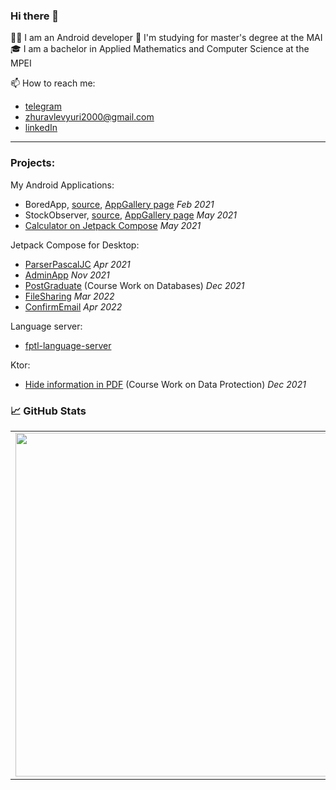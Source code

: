 ### Hi there 👋
👨‍💻 I am an Android developer
🌱 I'm studying for master's degree at the MAI
🎓 I am a bachelor in Applied Mathematics and Computer Science at the MPEI


📫 How to reach me:
* [telegram](https://t.me/Yuri_Zhuravlev)
* zhuravlevyuri2000@gmail.com
* [linkedIn](https://www.linkedin.com/in/%D1%8E%D1%80%D0%B8%D0%B9-%D0%B6%D1%83%D1%80%D0%B0%D0%B2%D0%BB%D0%B5%D0%B2-b78427185/)

---
### Projects:
My Android Applications:
* BoredApp, [source](https://github.com/YuriZhuravlev/BoredApp), [AppGallery page](https://appgallery.huawei.com/#/app/C103760887) <i>Feb 2021</i>
* StockObserver, [source](https://github.com/YuriZhuravlev/StockObserverApp), [AppGallery page](https://appgallery.huawei.com/#/app/C103965313) <i>May 2021</i>
* [Calculator on Jetpack Compose](https://github.com/YuriZhuravlev/Calculator) <i>May 2021</i>

Jetpack Compose for Desktop:
* [ParserPascalJC](https://github.com/YuriZhuravlev/ParserPascalJC) <i>Apr 2021</i>
* [AdminApp](https://github.com/YuriZhuravlev/desktop-admin-jetpack-compose) <i>Nov 2021</i>
* [PostGraduate](https://github.com/YuriZhuravlev/course-work-db) (Course Work on Databases) <i>Dec 2021</i>
* [FileSharing](https://github.com/YuriZhuravlev/FileSharing) <i>Mar 2022</i>
* [ConfirmEmail](https://github.com/YuriZhuravlev/ConfirmEmail) <i>Apr 2022</i>

Language server:
* [fptl-language-server](https://gitlab.com/appmat/language-tool-lab/fptl/fptl-language-server)

Ktor:
* [Hide information in PDF](https://github.com/YuriZhuravlev/PDF-encoder) (Course Work on Data Protection) <i>Dec 2021</i>
<!--
**YuriZhuravlev/YuriZhuravlev** is a ✨ _special_ ✨ repository because its `README.md` (this file) appears on your GitHub profile.

Here are some ideas to get you started:

- 🔭 I’m currently working on ...
- 🌱 I’m currently learning ...
- 👯 I’m looking to collaborate on ...
- 🤔 I’m looking for help with ...
- 💬 Ask me about ...
- 📫 How to reach me: ...
- 😄 Pronouns: ...
- ⚡ Fun fact: ...
-->

### 📈 GitHub Stats
<p align="center">
  <table>
  <tr>
      <td><img width="550px" align="left" src="https://github-readme-stats.vercel.app/api?username=YuriZhuravlev&hide_border=true&count_private=false&layout=compact&hide_title=true&show_icons=true&theme=dark&icon_color=5194f0&bg_color=0d1117" /></td>
      <td><img width="550px" src="https://github-readme-stats.vercel.app/api/top-langs/?username=YuriZhuravlev&hide=html&layout=compact&hide_border=true&hide_title=true&theme=dark&icon_color=5194f0&bg_color=0d1117&langs_count=5" /></td>
  </tr>   
</table>
</p>
